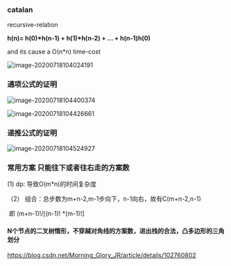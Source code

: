 ### catalan

recursive-relation

**h(n)= h(0)\*h(n-1) + h(1)\*h(n-2) + ... + h(n-1)h(0)** 

and its cause a O(n*n)  time-cost


![image-20200718104024191](https://github.com/PJSSABER/Algorithm/tree/master/image/image-20200718104024191.png)

### 通项公式的证明

![image-20200718104400374](https://github.com/PJSSABER/Algorithm/tree/master/image/image-20200718104400374.png)

![image-20200718104426661](https://github.com/PJSSABER/Algorithm/tree/master/image/image-20200718104426661.png)

### 递推公式的证明

![image-20200718104524927](https://github.com/PJSSABER/Algorithm/tree/master/image/image-20200718104524927.png)



### 常用方案 只能往下或者往右走的方案数

(1) dp: 导致O(m*n)的时间复杂度

（2） 组合：总步数为m+n-2,m-1步向下，n-1向右，故有C(m+n-2,n-1)

​	即 (m+n-1)!/[(n-1)! *(m-1)!]



#### N个节点的二叉树情形，不穿越对角线的方案数，进出栈的合法，凸多边形的三角划分

https://blog.csdn.net/Morning_Glory_JR/article/details/102760802

